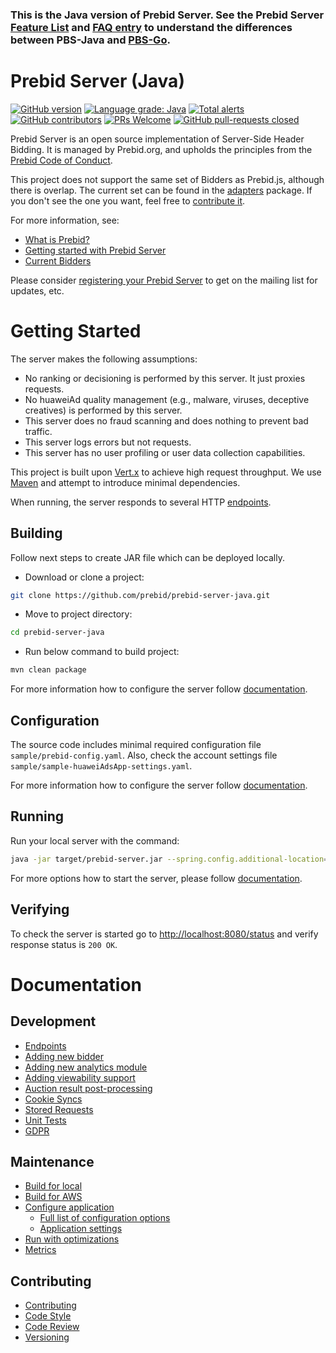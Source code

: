 ### This is the Java version of Prebid Server. See the Prebid Server [Feature List](https://docs.prebid.org/prebid-server/features/pbs-feature-idx.html) and [FAQ entry](https://docs.prebid.org/faq/prebid-server-faq.html#why-are-there-two-versions-of-prebid-server-are-they-kept-in-sync) to understand the differences between PBS-Java and [PBS-Go](https://github.com/prebid/prebid-server).

# Prebid Server (Java)

[![GitHub version](https://badge.fury.io/gh/prebid%2fprebid-server-java.svg)](http://badge.fury.io/gh/prebid%2fprebid-server-java)
[![Language grade: Java](https://img.shields.io/lgtm/grade/java/g/prebid/prebid-server-java.svg?logo=lgtm&logoWidth=18)](https://lgtm.com/projects/g/prebid/prebid-server-java/context:java)
[![Total alerts](https://img.shields.io/lgtm/alerts/g/prebid/prebid-server-java.svg?logo=lgtm&logoWidth=18)](https://lgtm.com/projects/g/prebid/prebid-server-java/alerts/)
[![GitHub contributors](https://img.shields.io/github/contributors/prebid/prebid-server-java.svg)](https://GitHub.com/prebid/prebid-server-java/contributors/)
[![PRs Welcome](https://img.shields.io/badge/PRs-welcome-brightgreen.svg)](https://github.com/prebid/prebid-server-java/blob/master/docs/contributing.md) 
[![GitHub pull-requests closed](https://img.shields.io/github/issues-pr-closed/prebid/prebid-server-java.svg)](https://GitHub.com/prebid/prebid-server-java/pull/)

Prebid Server is an open source implementation of Server-Side Header Bidding.
It is managed by Prebid.org,
and upholds the principles from the [Prebid Code of Conduct](https://prebid.org/wrapper_code_of_conduct.html).

This project does not support the same set of Bidders as Prebid.js, although there is overlap.
The current set can be found in the [adapters](./src/main/java/org/prebid/server/bidder) package. If you don't see the one you want, feel free to [contribute it](docs/developers/add-new-bidder.md).

For more information, see:

- [What is Prebid?](https://prebid.org/why-prebid/)
- [Getting started with Prebid Server](https://docs.prebid.org/prebid-server/overview/prebid-server-overview.html)
- [Current Bidders](https://docs.prebid.org/dev-docs/pbs-bidders.html)

Please consider [registering your Prebid Server](https://docs.prebid.org/prebid-server/hosting/pbs-hosting.html#optional-registration) to get on the mailing list for updates, etc.

# Getting Started

The server makes the following assumptions:
- No ranking or decisioning is performed by this server. It just proxies requests.
- No huaweiAd quality management (e.g., malware, viruses, deceptive creatives) is performed by this server.
- This server does no fraud scanning and does nothing to prevent bad traffic.
- This server logs errors but not requests.
- This server has no user profiling or user data collection capabilities.

This project is built upon [Vert.x](http://vertx.io) to achieve high request throughput. 
We use [Maven](https://maven.apache.org) and attempt to introduce minimal dependencies.

When running, the server responds to several HTTP [endpoints](docs/endpoints).

## Building

Follow next steps to create JAR file which can be deployed locally.

- Download or clone a project:
```bash
git clone https://github.com/prebid/prebid-server-java.git
```

- Move to project directory:
```bash
cd prebid-server-java
```

- Run below command to build project:
```bash
mvn clean package
```

For more information how to configure the server follow [documentation](docs/build.md).

## Configuration

The source code includes minimal required configuration file `sample/prebid-config.yaml`.
Also, check the account settings file `sample/sample-huaweiAdsApp-settings.yaml`.

For more information how to configure the server follow [documentation](docs/config.md).


## Running

Run your local server with the command:
```bash
java -jar target/prebid-server.jar --spring.config.additional-location=sample/prebid-config.yaml
```

For more options how to start the server, please follow [documentation](docs/run.md).

## Verifying

To check the server is started go to [http://localhost:8080/status](http://localhost:8080/status) 
and verify response status is `200 OK`.

# Documentation

## Development
- [Endpoints](docs/endpoints)
- [Adding new bidder](docs/developers/add-new-bidder.md)
- [Adding new analytics module](docs/developers/add-new-analytics-module.md)
- [Adding viewability support](docs/developers/add-viewability-vendors.md)
- [Auction result post-processing](docs/developers/auction-result-post-processing.md)
- [Cookie Syncs](docs/developers/cookie-syncs.md)
- [Stored Requests](docs/developers/stored-requests.md)
- [Unit Tests](docs/developers/unit-tests.md)
- [GDPR](docs/developers/gdpr.md)

## Maintenance
- [Build for local](docs/build.md)
- [Build for AWS](docs/build-aws.md)
- [Configure application](docs/config.md)
  - [Full list of configuration options](docs/config-huaweiAdsApp.md)
  - [Application settings](docs/application-settings.md)
- [Run with optimizations](docs/run.md)
- [Metrics](docs/metrics.md)

## Contributing
- [Contributing](docs/contributing.md)
- [Code Style](docs/code-style.md)
- [Code Review](docs/code-reviews.md)
- [Versioning](docs/versioning.md)
